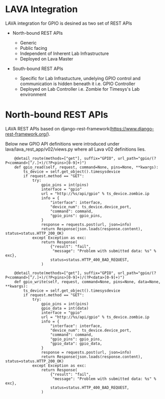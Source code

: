 # LAVA Integration

LAVA integration for GPIO is desined as two set of REST APIs
* North-bound REST APIs
  * Generic
  * Public facing
  * Independent of Inherent Lab Infrastructure
  * Deployed on Lava Master
 
* South-bound REST APIs
  * Specific for Lab Infrastucture, undelying GPIO control and communication is hidden beneath it i.e. GPIO Controller
  * Deployed on Lab Controller i.e. Zombie for Timesys's Lab environment


# North-bound REST APIs
LAVA REST APIs based on django-rest-framework(https://www.django-rest-framework.org/).

Below new GPIO API definitions were introduced under lava/lava_rest_app/v02/views.py where all Lava v02 definitions lies.

```
    @detail_route(methods=["get"], suffix="GPIO", url_path="gpio/(?P<command>[^/.]+)/(?P<pins>[0-9]+)")
    def gpio_read(self, request, command=None, pins=None, **kwargs):
        ts_device = self.get_object().timesysdevice
        if request.method == "GET":
            try:
                gpio_pins = int(pins)
                interface = "gpio"
                url = "http://%s/api/gpio" % ts_device.zombie.ip
                info = {
                    "interface": interface,
                    "device_num": ts_device.device_port,
                    "command": command,
                    "gpio_pins": gpio_pins,
                }
                response = requests.post(url, json=info)
                return Response(json.loads(response.content), status=status.HTTP_200_OK)
            except Exception as exc:
                return Response(
                    {"result": "fail",
                     "message": "Problem with submitted data: %s" % exc},
                    status=status.HTTP_400_BAD_REQUEST,
                )
        
    @detail_route(methods=["get"], suffix="GPIO", url_path="gpio/(?P<command>[^/.]+)/(?P<pins>[0-9]+)/(?P<data>[0-9]+)")
    def gpio_write(self, request, command=None, pins=None, data=None, **kwargs):
        ts_device = self.get_object().timesysdevice
        if request.method == "GET":
            try:
                gpio_pins = int(pins)
                gpio_data = int(data)
                interface = "gpio"
                url = "http://%s/api/gpio" % ts_device.zombie.ip
                info = {
                    "interface": interface,
                    "device_num": ts_device.device_port,
                    "command": command,
                    "gpio_pins": gpio_pins,
                    "gpio_data": gpio_data,
                }
                response = requests.post(url, json=info)
                return Response(json.loads(response.content), status=status.HTTP_200_OK)
            except Exception as exc:
                return Response(
                    {"result": "fail",
                     "message": "Problem with submitted data: %s" % exc},
                    status=status.HTTP_400_BAD_REQUEST,
                )
```








